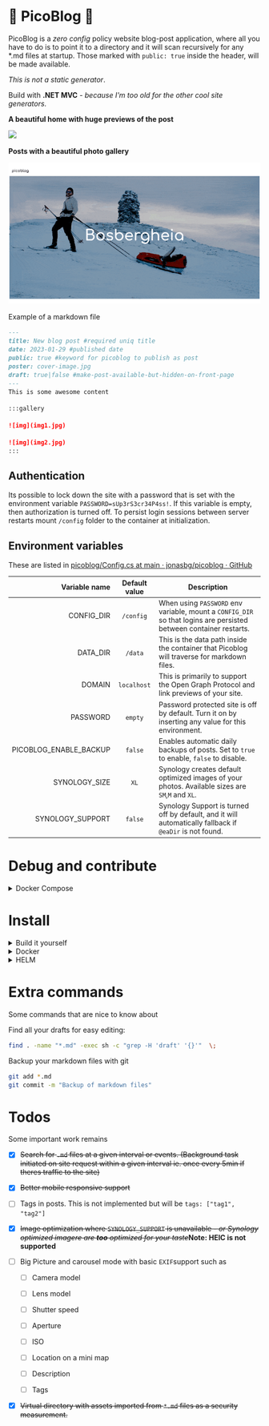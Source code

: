 # 📄 PicoBlog 📄

PicoBlog is a *zero config* policy website blog-post application, where all you have to do is to point it to a directory and it will scan recursively for any *.md files at startup.
Those marked with `public: true` inside the header, will be made available.

*This is not a static generator*.

Build with **.NET MVC** - *because I'm too old for the other cool site generators.*

**A beautiful home with huge previews of the post**

![](.github/docs/images/home.gif)

**Posts with a beautiful photo gallery**

![](.github/docs/images/post.gif)

Example of a markdown file

```markdown
---
title: New blog post #required uniq title
date: 2023-01-29 #published date
public: true #keyword for picoblog to publish as post
poster: cover-image.jpg
draft: true|false #make-post-available-but-hidden-on-front-page
---
This is some awesome content

:::gallery

![img](img1.jpg)

![img](img2.jpg)
:::
```

## Authentication

Its possible to lock down the site with a password that is set with the environment variable `PASSWORD=sUp3rS3cr34P4ss!`. If this variable is empty, then authorization is turned off. To persist login sessions between server restarts mount `/config` folder to the container at initialization.

## Environment variables

These are listed in [picoblog/Config.cs at main · jonasbg/picoblog · GitHub](https://github.com/jonasbg/picoblog/blob/main/Models/Config.cs)

| Variable name        | Default value | Description                                                                                                             |
| --------------------:|:-------------:| ----------------------------------------------------------------------------------------------------------------------- |
| CONFIG_DIR           | `/config`     | When using `PASSWORD` env variable, mount a `CONFIG_DIR` so that logins are persisted between container restarts.        |
| DATA_DIR             | `/data`       | This is the data path inside the container that Picoblog will traverse for markdown files.                               |
| DOMAIN               | `localhost`   | This is primarily to support the Open Graph Protocol and link previews of your site.                                      |
| PASSWORD             | `empty`       | Password protected site is off by default. Turn it on by inserting any value for this environment.                       |
| PICOBLOG_ENABLE_BACKUP | `false`      | Enables automatic daily backups of posts. Set to `true` to enable, `false` to disable.                                    |
| SYNOLOGY_SIZE        | `XL`          | Synology creates default optimized images of your photos. Available sizes are `SM`,`M` and `XL`.                           |
| SYNOLOGY_SUPPORT     | `false`       | Synology Support is turned off by default, and it will automatically fallback if `@eaDir` is not found.                   |

# Debug and contribute
<details>
  <summary>Docker Compose</summary>

```bash
docker compose up --build webapi
```

</details>

# Install

<details>
  <summary>Build it yourself</summary>

```bash
docker build . -t jonasbg/picoblog
```

</details>

<details>
  <summary>Docker</summary>

  The latest build will always be uploaded to dockerhub so download it from there.

```bash
docker run -d -p 8080:8080 --cap-drop ALL --read-only -e DOMAIN=pico.blog --name picoblog --volume /image/directory:/data:ro jonasbg/picoblog
```
Or with password enabled. Tmpfs is mounted as an example. Persist that to a directory on the host to perist login sessions.
```bash
docker run -d -p 8080:8080 --cap-drop ALL --read-only -e PASSWORD="myPassword" -e DOMAIN=pico.blog --name picoblog --mount type=tmpfs,destination=/config --volume /image/directory:/data:ro jonasbg/picoblog
```

  Open ➡ [localhost:8080](http://localhost:8080).

### Restart
Update the docker image to latest version

```bash
docker run --rm -v /var/run/docker.sock:/var/run/docker.sock containrrr/watchtower --run-once picoblog
```

</details>

<details>
  <summary>HELM</summary>

```bash
helm repo add picoblog https://jonasbg.github.io/picoblog
helm repo install picoblog/picoblog --name picoblog
```

### Restart
```bash
kubectl rollout restart deployment/picoblog -n picoblog && kubectl rollout status deployment/picoblog -n picoblog
```

</details>

# Extra commands

Some commands that are nice to know about

Find all your drafts for easy editing:

```bash
find . -name "*.md" -exec sh -c "grep -H 'draft' '{}'"  \;
```

Backup your markdown files with git

```bash
git add *.md
git commit -m "Backup of markdown files"
```

# Todos

Some important work remains

- [x] ~~Search for `.md` files at a given interval or events. (Background task initiated on site request within a given interval ie. once every 5min if theres traffic to the site)~~

- [x] ~~Better mobile responsive support~~

- [ ] Tags in posts. This is not implemented but will be `tags: ["tag1", "tag2"]`

- [x] ~~Image optimization where `SYNOLOGY_SUPPORT` is unavailable - *or Synology optimized imagere are **too** optimized for your taste*~~__Note: HEIC is not supported__

- [ ] Big Picture and carousel mode with basic `EXIF`support such as

  - [ ] Camera model

  - [ ] Lens model

  - [ ] Shutter speed

  - [ ] Aperture

  - [ ] ISO

  - [ ] Location on a mini map

  - [ ] Description

  - [ ] Tags

- [x] ~~Virtual directory with assets imported from `*.md` files as a security measurement.~~
